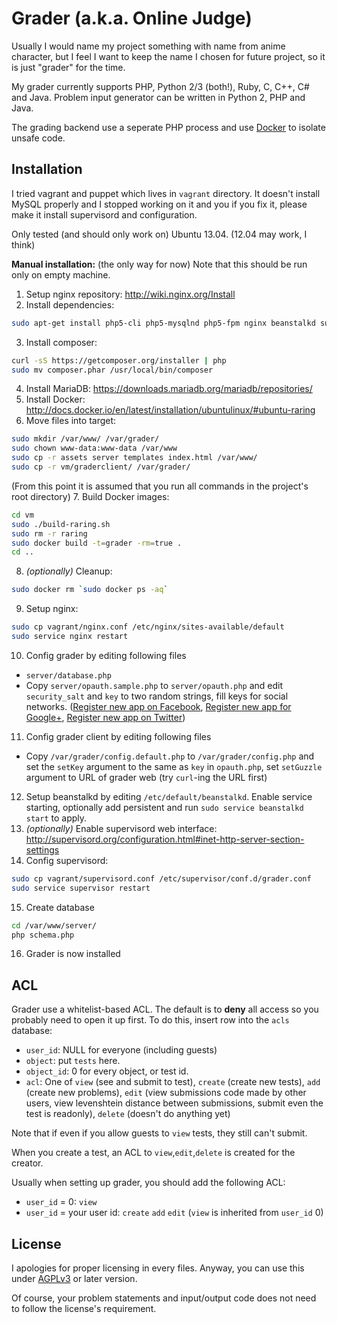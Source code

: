 # Grader (a.k.a. Online Judge)

Usually I would name my project something with name from anime character, but I feel I want to keep the name I chosen for future project, so it is just "grader" for the time.

My grader currently supports PHP, Python 2/3 (both!), Ruby, C, C++, C# and Java. Problem input generator can be written in Python 2, PHP and Java.

The grading backend use a seperate PHP process and use [Docker](http://docker.io) to isolate unsafe code.

## Installation

I tried vagrant and puppet which lives in `vagrant` directory. It doesn't install MySQL properly and I stopped working on it and you if you fix it, please make it install supervisord and configuration.

Only tested (and should only work on) Ubuntu 13.04. (12.04 may work, I think)

**Manual installation:** (the only way for now)  Note that this should be run only on empty machine.

1. Setup nginx repository: http://wiki.nginx.org/Install
2. Install dependencies: 
```sh
sudo apt-get install php5-cli php5-mysqlnd php5-fpm nginx beanstalkd supervisor
```
3. Install composer: 
```sh
curl -sS https://getcomposer.org/installer | php
sudo mv composer.phar /usr/local/bin/composer
```
4. Install MariaDB: https://downloads.mariadb.org/mariadb/repositories/
5. Install Docker: http://docs.docker.io/en/latest/installation/ubuntulinux/#ubuntu-raring
6. Move files into target: 
```sh
sudo mkdir /var/www/ /var/grader/
sudo chown www-data:www-data /var/www
sudo cp -r assets server templates index.html /var/www/
sudo cp -r vm/graderclient/ /var/grader/
```
(From this point it is assumed that you run all commands in the project's root directory)
7. Build Docker images: 
```sh
cd vm
sudo ./build-raring.sh
sudo rm -r raring
sudo docker build -t=grader -rm=true .
cd ..
```
8. *(optionally)* Cleanup:
```sh
sudo docker rm `sudo docker ps -aq`
```
9. Setup nginx: 
```sh
sudo cp vagrant/nginx.conf /etc/nginx/sites-available/default
sudo service nginx restart
```
10. Config grader by editing following files
   - `server/database.php`
   - Copy `server/opauth.sample.php` to `server/opauth.php` and edit `security_salt` and `key` to two random strings, fill keys for social networks. ([Register new app on Facebook](https://developers.facebook.com/apps), [Register new app for Google+](https://cloud.google.com/console), [Register new app on Twitter](https://dev.twitter.com/apps/new))
11. Config grader client by editing following files
   - Copy `/var/grader/config.default.php` to `/var/grader/config.php` and set the `setKey` argument to the same as `key` in `opauth.php`, set `setGuzzle` argument to URL of grader web (try `curl`-ing the URL first)
12. Setup beanstalkd by editing `/etc/default/beanstalkd`. Enable service starting, optionally add persistent and run `sudo service beanstalkd start` to apply.
13. *(optionally)* Enable supervisord web interface: http://supervisord.org/configuration.html#inet-http-server-section-settings
14. Config supervisord:
```sh
sudo cp vagrant/supervisord.conf /etc/supervisor/conf.d/grader.conf
sudo service supervisor restart
```
15. Create database
```sh
cd /var/www/server/
php schema.php
```
16. Grader is now installed

## ACL

Grader use a whitelist-based ACL. The default is to **deny** all access so you probably need to open it up first. To do this, insert row into the `acls` database:

- `user_id`: NULL for everyone (including guests)
- `object`: put `tests` here.
- `object_id`: 0 for every object, or test id.
- `acl`: One of `view` (see and submit to test), `create` (create new tests), `add` (create new problems), `edit` (view submissions code made by other users, view levenshtein distance between submissions, submit even the test is readonly), `delete` (doesn't do anything yet)

Note that if even if you allow guests to `view` tests, they still can't submit.

When you create a test, an ACL to `view`,`edit`,`delete` is created for the creator.

Usually when setting up grader, you should add the following ACL:

- `user_id` = 0: `view`
- `user_id` = your user id: `create` `add` `edit` (`view` is inherited from `user_id` 0)

## License

I apologies for proper licensing in every files. Anyway, you can use this under [AGPLv3](https://www.gnu.org/licenses/agpl-3.0.html) or later version.

Of course, your problem statements and input/output code does not need to follow the license's requirement.


